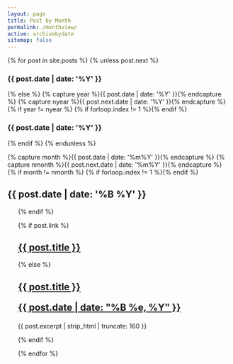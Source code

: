 ```yaml
---
layout: page
title: Post by Month
permalink: /monthview/
active: archivebydate
sitemap: false
---
```


  <div id="index">
{% for post in site.posts %}
{% unless post.next %}
<h3>{{ post.date | date: '%Y' }}</h3>
{% else %}
{% capture year %}{{ post.date | date: '%Y' }}{% endcapture %}
{% capture nyear %}{{ post.next.date | date: '%Y' }}{% endcapture %}
{% if year != nyear %}
{% if forloop.index != 1 %}</ul>{% endif %}
  <h3>{{ post.date | date: '%Y' }}</h3>
{% endif %}
{% endunless %}

{% capture month %}{{ post.date | date: '%m%Y' }}{% endcapture %}
{% capture nmonth %}{{ post.next.date | date: '%m%Y' }}{% endcapture %}
{% if month != nmonth %}
{% if forloop.index != 1 %}</ul>{% endif %}
<h2>{{ post.date | date: '%B %Y' }}</h2><ul>
{% endif %}


{% if post.link %}
  <h2 class="link-post">
    <a href="{{ site.url }}{{ post.url }}" title="{{ post.title }}">{{ post.title }}</a>
    <a href="{{ post.link }}" target="_blank" title="{{ post.title }}"><i class="fa fa-link"></i></a></h2>
{% else %}
  <h2><a href="{{ site.url }}{{ post.url }}" title="{{ post.title }}">{{ post.title }}<p class="date">{{ post.date |  date: "%B %e, %Y" }}</p></a></h2>
  <p>{{ post.excerpt | strip_html | truncate: 160 }}</p>
{% endif %}


{% endfor %}
</div>